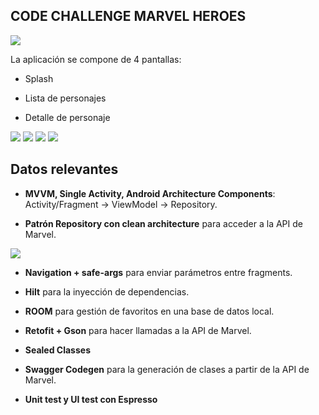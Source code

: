 ## CODE  CHALLENGE MARVEL HEROES

![](https://github.com/jparrenobonillo/marvel-app/blob/master/screeshots/marvel_heroes.png)

La aplicación se compone de 4 pantallas:

- Splash

- Lista de personajes

- Detalle de personaje

![](https://github.com/jparrenobonillo/marvel-app/blob/master/screeshots/splash.png)
![](https://github.com/jparrenobonillo/marvel-app/blob/master/screeshots/character_list.png)
![](https://github.com/jparrenobonillo/marvel-app/blob/master/screeshots/favorites_list.png)
![](https://github.com/jparrenobonillo/marvel-app/blob/master/screeshots/character_detail.png)

## Datos relevantes

* **MVVM, Single Activity, Android Architecture Components**: Activity/Fragment -> ViewModel -> Repository.

* **Patrón Repository con clean architecture** para acceder a la API de Marvel.

![](https://github.com/jparrenobonillo/marvel-app/blob/master/screeshots/repository_architecture.png)

* **Navigation + safe-args** para enviar parámetros entre fragments.

* **Hilt** para la inyección de dependencias.

* **ROOM** para gestión de favoritos en una base de datos local.
   
* **Retofit + Gson** para hacer llamadas a la API de Marvel.

* **Sealed Classes**

* **Swagger Codegen** para la generación de clases a partir de la API de Marvel.

* **Unit test y UI test con Espresso**